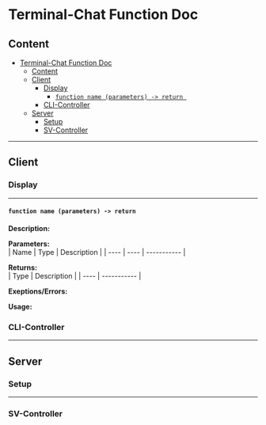# Terminal-Chat Function Doc

## Content

- [Terminal-Chat Function Doc](#terminal-chat-function-doc)
  - [Content](#content)
  - [Client](#client)
    - [Display](#display)
      - [`function name (parameters) -> return `](#function-name-parameters---return-)
    - [CLI-Controller](#cli-controller)
  - [Server](#server)
    - [Setup](#setup)
    - [SV-Controller](#sv-controller)

-----

## Client

### Display
---
#### `function name (parameters) -> return `  
**Description:**  
>  

**Parameters:**  
| Name | Type | Description |
| ---- | ---- | ----------- |


**Returns:**  
| Type | Description |
| ---- | ----------- |


**Exeptions/Errors:**  
>  

**Usage:**
>  

### CLI-Controller
---

## Server
### Setup
---
### SV-Controller

